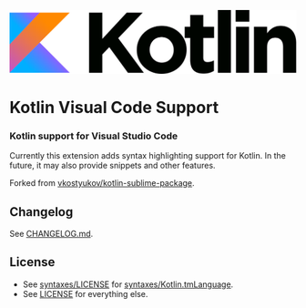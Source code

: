 ![Kotlin logo](logo_Kotlin.svg)

# Kotlin Visual Code Support

### Kotlin support for Visual Studio Code

Currently this extension adds syntax highlighting support for Kotlin. In the future, it may also provide snippets and other features.

Forked from [vkostyukov/kotlin-sublime-package](https://github.com/vkostyukov/kotlin-sublime-package).

## Changelog

See [CHANGELOG.md](https://github.com/sommd/kotlin-vscode/blob/master/CHANGELOG.md).

## License

- See [syntaxes/LICENSE](https://github.com/sommd/kotlin-vscode/blob/master/syntaxes/LICENSE) for [syntaxes/Kotlin.tmLanguage](https://github.com/sommd/kotlin-vscode/blob/master/syntaxes/Kotlin.tmLanguage).
- See [LICENSE](https://github.com/sommd/kotlin-vscode/blob/master/LICENSE) for everything else.
